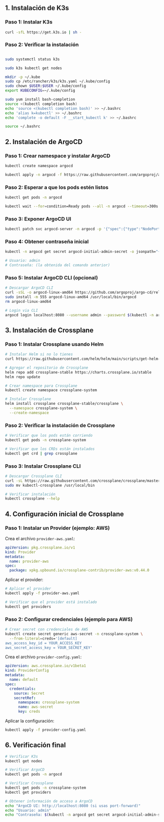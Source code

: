 ## 1. Instalación de K3s

### Paso 1: Instalar K3s

```bash
curl -sfL https://get.k3s.io | sh -

```

### Paso 2: Verificar la instalación

```bash

sudo systemctl status k3s

sudo k3s kubectl get nodes

mkdir -p ~/.kube
sudo cp /etc/rancher/k3s/k3s.yaml ~/.kube/config
sudo chown $USER:$USER ~/.kube/config
export KUBECONFIG=~/.kube/config

sudo yum install bash-completion
source <(kubectl completion bash)
echo 'source <(kubectl completion bash)' >> ~/.bashrc
echo 'alias k=kubectl' >> ~/.bashrc
echo 'complete -o default -F __start_kubectl k' >> ~/.bashrc

source ~/.bashrc

```

## 2. Instalación de ArgoCD

### Paso 1: Crear namespace y instalar ArgoCD

```bash
kubectl create namespace argocd

kubectl apply -n argocd -f https://raw.githubusercontent.com/argoproj/argo-cd/stable/manifests/install.yaml
```

### Paso 2: Esperar a que los pods estén listos

```bash
kubectl get pods -n argocd

kubectl wait --for=condition=Ready pods --all -n argocd --timeout=300s
```

### Paso 3: Exponer ArgoCD UI

```bash
kubectl patch svc argocd-server -n argocd -p '{"spec":{"type":"NodePort"}}'
```

### Paso 4: Obtener contraseña inicial

```bash
kubectl -n argocd get secret argocd-initial-admin-secret -o jsonpath="{.data.password}" | base64 -d && echo

# Usuario: admin
# Contraseña: (la obtenida del comando anterior)
```

### Paso 5: Instalar ArgoCD CLI (opcional)

```bash
# Descargar ArgoCD CLI
curl -sSL -o argocd-linux-amd64 https://github.com/argoproj/argo-cd/releases/latest/download/argocd-linux-amd64
sudo install -m 555 argocd-linux-amd64 /usr/local/bin/argocd
rm argocd-linux-amd64

# Login via CLI
argocd login localhost:8080 --username admin --password $(kubectl -n argocd get secret argocd-initial-admin-secret -o jsonpath="{.data.password}" | base64 -d)
```

## 3. Instalación de Crossplane

### Paso 1: Instalar Crossplane usando Helm

```bash
# Instalar Helm si no lo tienes
curl https://raw.githubusercontent.com/helm/helm/main/scripts/get-helm-3 | bash

# Agregar el repositorio de Crossplane
helm repo add crossplane-stable https://charts.crossplane.io/stable
helm repo update

# Crear namespace para Crossplane
kubectl create namespace crossplane-system

# Instalar Crossplane
helm install crossplane crossplane-stable/crossplane \
  --namespace crossplane-system \
  --create-namespace
```

### Paso 2: Verificar la instalación de Crossplane

```bash
# Verificar que los pods están corriendo
kubectl get pods -n crossplane-system

# Verificar que los CRDs están instalados
kubectl get crd | grep crossplane
```

### Paso 3: Instalar Crossplane CLI

```bash
# Descargar Crossplane CLI
curl -sL https://raw.githubusercontent.com/crossplane/crossplane/master/install.sh | sh
sudo mv kubectl-crossplane /usr/local/bin

# Verificar instalación
kubectl crossplane --help
```

## 4. Configuración inicial de Crossplane

### Paso 1: Instalar un Provider (ejemplo: AWS)

Crea el archivo `provider-aws.yaml`:

```yaml
apiVersion: pkg.crossplane.io/v1
kind: Provider
metadata:
  name: provider-aws
spec:
  package: xpkg.upbound.io/crossplane-contrib/provider-aws:v0.44.0
```

Aplicar el provider:

```bash
# Aplicar el provider
kubectl apply -f provider-aws.yaml

# Verificar que el provider está instalado
kubectl get providers
```

### Paso 2: Configurar credenciales (ejemplo para AWS)

```bash
# Crear secret con credenciales de AWS
kubectl create secret generic aws-secret -n crossplane-system \
  --from-literal=creds='[default]
aws_access_key_id = YOUR_ACCESS_KEY
aws_secret_access_key = YOUR_SECRET_KEY'
```

Crea el archivo `provider-config.yaml`:

```yaml
apiVersion: aws.crossplane.io/v1beta1
kind: ProviderConfig
metadata:
  name: default
spec:
  credentials:
    source: Secret
    secretRef:
      namespace: crossplane-system
      name: aws-secret
      key: creds
```

Aplicar la configuración:

```bash
kubectl apply -f provider-config.yaml
```


## 6. Verificación final

```bash
# Verificar K3s
kubectl get nodes

# Verificar ArgoCD
kubectl get pods -n argocd

# Verificar Crossplane
kubectl get pods -n crossplane-system
kubectl get providers

# Obtener información de acceso a ArgoCD
echo "ArgoCD UI: http://localhost:8080 (si usas port-forward)"
echo "Usuario: admin"
echo "Contraseña: $(kubectl -n argocd get secret argocd-initial-admin-secret -o jsonpath='{.data.password}' | base64 -
